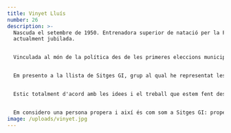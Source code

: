 ```yaml
---
title: Vinyet Lluís
number: 26
description: >-
  Nascuda el setembre de 1950. Entrenadora superior de natació per la FEN,
  actualment jubilada. 


  Vinculada al món de la política des de les primeres eleccions municipals, l'any 1979, fins a l'actualitat. Durant aquests anys he tingut l'oportunitat de formar part de l'equip de govern en diferents legislatures, assumint responsabilitats en diferents regidories com: governació, medi ambient i platges, ensenyament i esports. En els darrers 4 anys he estat formant part com a regidora de la oposició.


  Em presento a la llista de Sitges GI, grup al qual he representat les darreres candidatures, perquè crec en el seu projecte com a grup independent que tan sols treballa pel municipi, i pot canviar-lo i millorar-lo.


  Estic totalment d'acord amb les idees i el treball que estem fent des de Sitges GI i crec que, amb el nostre treball i les nostres idees, podem fer coses molt positives per Sitges i els sitgetans i sitgetanes.


  Em considero una persona propera i així és com som a Sitges GI: propers. Ens interessem per les persones i, per això, volem millorar el nostre poble, escoltant a la seva gent.
image: /uploads/vinyet.jpg
---
```

